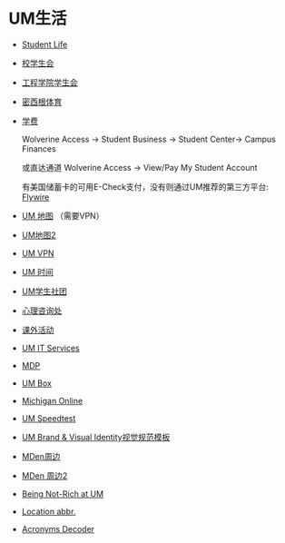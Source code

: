 # UM生活

* [Student Life](https://studentlife.umich.edu/)
* [校学生会](https://www.csg.umich.edu/)
* [工程学院学生会](https://esg.engin.umich.edu/)
* [密西根体育](https://mgoblue.com/)
* [学费](https://wolverineaccess.umich.edu/) 

  Wolverine Access -&gt; Student Business -&gt; Student Center-&gt; Campus Finances

  或直达通道 Wolverine Access -&gt; View/Pay My Student Account

  有美国储蓄卡的可用E-Check支付，没有则通过UM推荐的第三方平台: [Flywire](https://www.flywire.com/zh/)

* [UM 地图](https://maps.studentlife.umich.edu/) （需要VPN）
* [UM地图2](https://campusinfo.umich.edu/campusmap/campus/north)
* [UM VPN](https://its.umich.edu/enterprise/wifi-networks/vpn/getting-started)
* [UM 时间](https://time.is/ET)
* [UM学生社团](https://maizepages.umich.edu/)
* [心理咨询处](https://caps.umich.edu/)
* [课外活动](https://events.umich.edu/)
* [UM IT Services](https://its.umich.edu/)
* [MDP](https://mdp.engin.umich.edu/)
* [UM Box](https://umich.app.box.com/)
* [Michigan Online](https://online.umich.edu/)
* [UM Speedtest](http://umich.speedtestcustom.com/)
* [UM Brand & Visual Identity视觉规范模板](https://brand.umich.edu/)
* [MDen周边](https://mden.com/)
* [MDen 周边2](https://www.fanatics.com/college/michigan-wolverines/o-49+t-12646186+z-937677-115263359)
* [Being Not-Rich at UM](https://docs.google.com/document/d/1Ou-AelCrAg6soUJVbiviKAGBGF276w-UBlw-eMigwOA/edit)
* [Location abbr.](https://ro.umich.edu/calendars/schedule-of-classes/locations)
* [Acronyms Decoder](https://campusinfo.umich.edu/acronyms)

